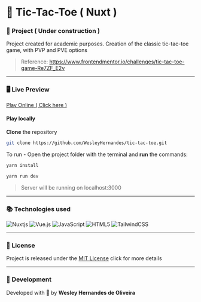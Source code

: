 # 👾 Tic-Tac-Toe ( Nuxt )

### 🚀 Project ( Under construction )
Project created for academic purposes. Creation of the classic tic-tac-toe game, with PVP and PVE options

> Reference: https://www.frontendmentor.io/challenges/tic-tac-toe-game-Re7ZF_E2v

<hr>

### 🖥️ Live Preview

[Play Online ( Click here )](https://tic-tac-toe-six-snowy.vercel.app/) <br>

#### Play locally

**Clone** the repository

```bash
git clone https://github.com/WesleyHernandes/tic-tac-toe.git
```

To run - Open the project folder with the terminal and **run** the commands:

```bash
yarn install

yarn run dev
```

> Server will be running on localhost:3000

<hr>

### 📚 Technologies used
![Nuxtjs](https://img.shields.io/badge/Nuxt-002E3B?style=for-the-badge&logo=nuxtdotjs&logoColor=#00DC82)
![Vue.js](https://img.shields.io/badge/vuejs-%2335495e.svg?style=for-the-badge&logo=vuedotjs&logoColor=%234FC08D)
![JavaScript](https://img.shields.io/badge/javascript-%23323330.svg?style=for-the-badge&logo=javascript&logoColor=%23F7DF1E)
![HTML5](https://img.shields.io/badge/html5-%23E34F26.svg?style=for-the-badge&logo=html5&logoColor=white)
![TailwindCSS](https://img.shields.io/badge/tailwindcss-%2338B2AC.svg?style=for-the-badge&logo=tailwind-css&logoColor=white)

<hr>

### 📝 License
Project is released under the [MIT License](./LICENSE) click for more details

<hr>

### 🧔 Development
Developed with 💜 by **Wesley Hernandes de Oliveira**
